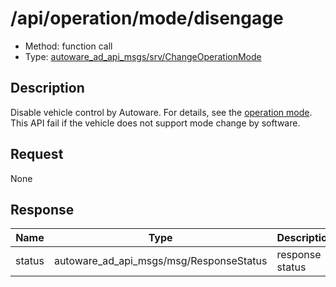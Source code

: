 # /api/operation/mode/disengage

- Method: function call
- Type: [autoware_ad_api_msgs/srv/ChangeOperationMode](../../../../types/autoware_ad_api_msgs/srv/change_operation_mode.md)

## Description

Disable vehicle control by Autoware. For details, see the [operation mode](./index.md).
This API fail if the vehicle does not support mode change by software.

## Request

None

## Response

| Name   | Type                                    | Description     |
| ------ | --------------------------------------- | --------------- |
| status | autoware_ad_api_msgs/msg/ResponseStatus | response status |
